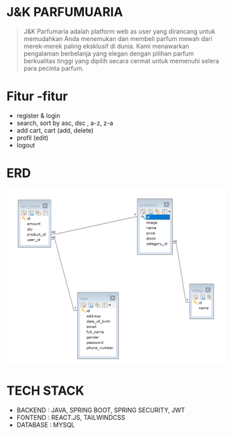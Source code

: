 # J&K PARFUMUARIA

> J&K Parfumaria adalah platform web as user yang dirancang untuk memudahkan Anda menemukan dan membeli parfum mewah dari merek-merek paling eksklusif di dunia. Kami menawarkan pengalaman berbelanja yang elegan dengan pilihan parfum berkualitas tinggi yang dipilih secara cermat untuk memenuhi selera para pecinta parfum.

# Fitur -fitur 
- register & login
- search, sort by asc, dsc , a-z, z-a
- add cart, cart (add, delete)
- profil (edit)
- logout 
  
# ERD
![erd](erd.png)

# TECH STACK
- BACKEND  : JAVA, SPRING BOOT, SPRING SECURITY, JWT
- FONTEND  : REACT.JS, TAILWINDCSS
- DATABASE : MYSQL